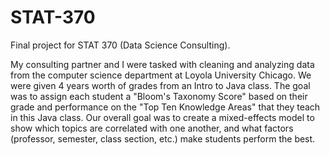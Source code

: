 # STAT-370
Final project for STAT 370 (Data Science Consulting).

My consulting partner and I were tasked with cleaning and analyzing data from the computer science department at Loyola University Chicago. We were given 4 years worth of grades from an Intro to Java class. The goal was to assign each student a "Bloom's Taxonomy Score" based on their grade and performance on the "Top Ten Knowledge Areas" that they teach in this Java class. Our overall goal was to create a mixed-effects model to show which topics are correlated with one another, and what factors (professor, semester, class section, etc.) make students perform the best.
